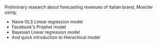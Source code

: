 Preliminary research about forecasting revenues of Italian brand, Moncler using:

- Naive OLS Linear regression model
- Facebook's Prophet model
- Bayesian Linear regression model
- And quick introduction to Hierachical model
